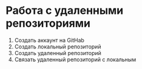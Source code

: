 # Работа с удаленными репозиториями

1. Создать аккаунт на GitHab
2. Создать локальный репозиторий
3. Создать удаленный репозиторий
4. Связать удаленный репозиторий с локальным
